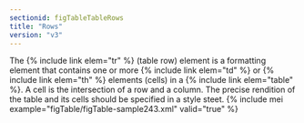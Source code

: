 ```yaml
---
sectionid: figTableTableRows
title: "Rows"
version: "v3"
---
```


The {% include link elem="tr" %} (table row) element is a formatting element that contains one or more {% include link elem="td" %} or {% include link elem="th" %} elements (cells) in a {% include link elem="table" %}. A cell is the intersection of a row and a column. The precise rendition of the table and its cells should be specified in a style steet.
{% include mei example="figTable/figTable-sample243.xml" valid="true" %}
    